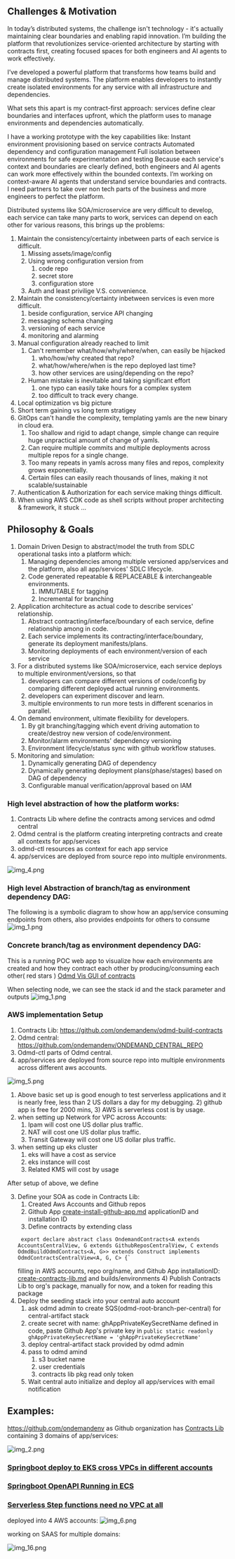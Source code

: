 ## Challenges & Motivation

In today’s distributed systems, the challenge isn't technology - it's actually maintaining clear boundaries and enabling rapid innovation. I’m building the platform that revolutionizes service-oriented architecture by starting with contracts first, creating focused spaces for both engineers and AI agents to work effectively.

I’ve developed a powerful platform that transforms how teams build and manage distributed systems.
The platform enables developers to instantly create isolated environments for any service with all infrastructure and dependencies.

What sets this apart is my contract-first approach:
services define clear boundaries and interfaces upfront, which the platform uses to manage environments and dependencies automatically.

I have a working prototype with the key capabilities like:
Instant environment provisioning based on service contracts
Automated dependency and configuration management
Full isolation between environments for safe experimentation and testing
Because each service's context and boundaries are clearly defined, both engineers and AI agents can work more effectively within the bounded contexts.
I’m working on context-aware AI agents that understand service boundaries and contracts. I need partners to take over non tech parts of the business and more engineers to perfect the platform.



Distributed systems like SOA/microservice are very difficult to develop, each service can take many parts to work,
services can depend on each other for various reasons, this brings up the problems:

1) Maintain the consistency/certainty inbetween parts of each service is difficult.
    1) Missing assets/image/config
    2) Using wrong configuration version from
        1) code repo
        2) secret store
        3) configuration store
    3) Auth and least privilige V.S. convenience.
2) Maintain the consistency/certainty inbetween services is even more difficult.
    1) beside configuration, service API changing
    2) messaging schema changing
    3) versioning of each service
    4) monitoring and alarming
3) Manual configuration already reached to limit
    1) Can't remember what/how/why/where/when, can easily be hijacked
        1) who/how/why created that repo?
        2) what/how/where/when is the repo deployed last time?
        3) how other services are using/depending on the repo?
    2) Human mistake is inevitable and taking significant effort
        1) one typo can easily take hours for a complex system
        2) too difficult to track every change.
4) Local optimization vs big picture
5) Short term gaining vs long term stratigey
6) GitOps can't handle the complexity, templating yamls are the new binary in cloud era.
    1) Too shallow and rigid to adapt change, simple change can require huge unpractical amount of change of yamls.
    2) Can require multiple commits and multiple deployments across multiple repos for a single change.
    3) Too many repeats in yamls across many files and repos, complexity grows exponentially.
    4) Certain files can easily reach thousands of lines, making it not scalable/sustainable
7) Authentication & Authorization for each service making things difficult.
8) When using AWS CDK code as shell scripts without proper architecting & framework, it stuck ...

## Philosophy & Goals

1) Domain Driven Design to abstract/model the truth from SDLC operational tasks into a platform which:
    1) Managing dependencies among multiple versioned app/services and the platform, also all app/services' SDLC
       lifecycle.
    2) Code generated repeatable & REPLACEABLE & interchangeable environments.
        1) IMMUTABLE for tagging
        2) Incremental for branching
2) Application architecture as actual code to describe services' relationship.
    1) Abstract contracting/interface/boundary of each service, define relationship among in code.
    2) Each service implements its contracting/interface/boundary, generate its deployment manifests/plans.
    3) Monitoring deployments of each environment/version of each service
3) For a distributed systems like SOA/microservice, each service deploys to multiple environment/versions, so that
    1) developers can compare different versions of code/config by comparing different deployed actual running
       environments.
    2) developers can experiment discover and learn.
    3) multiple environments to run more tests in different scenarios in parallel.
4) On demand environment, ultimate flexibility for developers.
    1) By git branching/tagging which event driving automation to create/destroy new version of code/environment.
    2) Monitor/alarm environments' dependency versioning
    3) Environment lifecycle/status sync with github workflow statuses.
5) Monitoring and simulation:
    1) Dynamically generating DAG of dependency
    2) Dynamically generating deployment plans(phase/stages) based on DAG of dependency
    3) Configurable manual verification/approval based on IAM

### High level abstraction of how the platform works:

1) Contracts Lib where define the contracts among services and odmd central
2) Odmd central is the platform creating interpreting contracts and create all contexts for app/services
3) odmd-ctl resources as context for each app service
4) app/services are deployed from source repo into multiple environments.

![img_4.png](img_4.png)

### High level Abstraction of branch/tag as environment dependency DAG:

The following is a symbolic diagram to show how an app/service consuming endpoints from others, also provides endpoints
for others to consume
![img_1.png](img.png)

### Concrete branch/tag as environment dependency DAG:

This is a running POC web app to visualize how each environments are created and how they contract each other by
producing/consuming each other( red stars )
[Odmd Vis GUI of contracts](https://web.root.ondemandenv.link/)

When selecting node, we can see the stack id and the stack parameter and outputs
![img_1.png](img_1.png)

### AWS implementation Setup

1) Contracts Lib: https://github.com/ondemandenv/odmd-build-contracts
2) Odmd central: https://github.com/ondemandenv/ONDEMAND_CENTRAL_REPO
3) Odmd-ctl parts of Odmd central.
4) app/services are deployed from source repo into multiple environments across different aws accounts.

![img_5.png](img_5.png)

1) Above basic set up is good enough to test serverless applications and it is nearly free, less than 2 US dollars a day
   for my debugging.
    2) github app is free for 2000 mins,
    3) AWS is serverless cost is by usage.
2) when setting up Network for VPC across Accounts:
    1) Ipam will cost one US dollar plus traffic.
    2) NAT will cost one US dollar plus traffic.
    3) Transit Gateway will cost one US dollar plus traffic.
4) when setting up eks cluster
    1) eks will have a cost as service
    2) eks instance will cost
    3) Related KMS will cost by usage

After setup of above, we define

3) Define your SOA as code in Contracts Lib:
    1) Created Aws Accounts and Github repos
    2) Github App [create-install-github-app.md](create-install-github-app.md) applicationID and installation ID
    3) Define contracts by extending class
   ```
    export declare abstract class OndemandContracts<A extends AccountsCentralView, G extends GithubReposCentralView, C extends OdmdBuildOdmdContracts<A, G>> extends Construct implements OdmdContractsCentralView<A, G, C> {`
   ```
   filling in AWS accounts, repo org/name, and Github App
   installationID: [create-contracts-lib.md](create-contracts-lib.md) and builds/environments
    4) Publish Contracts Lib to org's package, manually for now, and a token for reading this package
4) Deploy the seeding stack into your central auto account
    1) ask odmd admin to create SQS(odmd-root-branch-per-central) for central-artifact stack
    2) create secret with name:   ghAppPrivateKeySecretName defined in code, paste Github App's private key in
       ```public static readonly ghAppPrivateKeySecretName = 'ghAppPrivateKeySecretName'```
    3) deploy central-artifact stack provided by odmd admin
    3) pass to odmd amind
        1) s3 bucket name
        2) user credentials
        2) contracts lib pkg read only token
    3) Wait central auto initialize and deploy all app/services
       with
       email notification

## Examples:

https://github.com/ondemandenv as Github organization
has [Contracts Lib](https://github.com/ondemandenv/odmd-build-contracts) containing 3 domains of app/services:

![img_2.png](img_2.png)

### [Springboot deploy to EKS cross VPCs in different accounts](example-springboot-vpc-eks.md)

### [Springboot OpenAPI Running in ECS ](example-springboot-vpc-eks.md)

### [Serverless Step functions need no VPC at all](example-serverless-sfn.md)

deployed into 4 AWS accounts:
![img_6.png](img_6.png)

working on SAAS for multiple domains:

![img_16.png](img_16.png)
